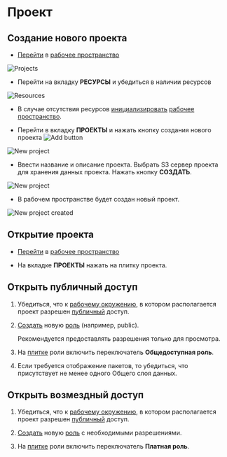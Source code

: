 # Проект

## Создание нового проекта

- [Перейти][1] в [рабочее пространство][2]

![Projects](/images/common/dashboard_user_workspace_projects_clear.png)

- Перейти на вкладку **РЕСУРСЫ** и убедиться в наличии ресурсов

![Resources](/images/common/dashboard_user_workspace_resources.png)

- В случае отсутствия ресурсов [инициализировать][3] [рабочее пространство][2].

- Перейти в вкладку <span class="iconify-inline" data-icon="mdi:file-code"></span>**ПРОЕКТЫ** и нажать кнопку создания нового проекта ![Add button](/images/common/red_plus.png)

![New project](/images/common/dashboard_user_workspace_projects_clear.png)

- Ввести название и описание проекта. Выбрать S3 сервер проекта для хранения данных проекта. Нажать кнопку **СОЗДАТЬ**.

![New project](/images/common/project_create.png)

- В рабочем пространстве будет создан новый проект.

![New project created](/images/common/project_created.png)

## Открытие проекта

- [Перейти][1] в [рабочее пространство][2]

- На вкладке <span class="iconify-inline" data-icon="mdi:file-code"></span>**ПРОЕКТЫ** нажать на плитку проекта.

## Открыть публичный доступ

1. Убедиться, что к [рабочему окружению][2], в котором располагается проект разрешен [публичный][4] доступ.

2. [Создать][5] новую [роль][6] (например, public).

   Рекомендуется предоставлять разрешения только для просмотра.

3. На [плитке][7] роли включить переключатель <span class='iconify-inline' data-icon='mdi:eye'></span> **Общедоступная роль**.

4. Если требуется отображение пакетов, то убедиться, что присутствует не менее одного <span class='iconify-inline' data-icon='mdi:accuont-eye'></span> Общего слоя данных.

## Открыть возмездный доступ

1. Убедиться, что к [рабочему окружению][2], в котором располагается проект разрешен [публичный][4] доступ.

2. [Создать][5] новую [роль][6] с необходимыми разрешениями.

3. На [плитке][7] роли включить переключатель <span class='iconify-inline' data-icon='mdi:currency-usd'></span> **Платная роль**.

[1]: ./workspace.md#переход-в-рабочее-пространство
[2]: /docs/desc/workspace.md
[3]: ./workspace.md#инициализация-рабочего-пространства
[4]: ./workspace.md#открыть-публичный-доступ
[5]: ./role.md#создание-новои-роли
[6]: /docs/desc/project_role.md
[7]: /docs/desc/project_role.md#плитка-роли
